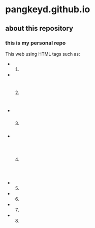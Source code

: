 # pangkeyd.github.io
## about this repository
### this is my personal repo

This web using HTML tags such as:
* 1. <div>
* 2. <h1>
* 3. <h3>
* 4. <header>
* 5. <section>
* 6. <article>
* 7. <img>
* 8. <footer>